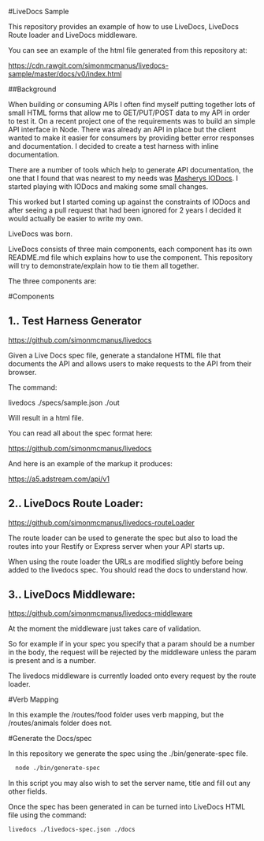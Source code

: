#LiveDocs Sample

This repository provides an example of how to use LiveDocs, LiveDocs Route loader and LiveDocs middleware.

You can see an example of the html file generated from this repository at: 

https://cdn.rawgit.com/simonmcmanus/livedocs-sample/master/docs/v0/index.html


##Background

When building or consuming APIs I often find myself putting together lots of small HTML forms that allow me to GET/PUT/POST data to my API in order to test it.
On  a recent project one of the requirements was to build an simple API interface in Node. There was already an API in place but the client wanted to make it easier for consumers by providing better error responses and documentation. I decided to create a test harness with inline documentation.

There are a number of tools which help to generate API documentation, the one that I found that was nearest to my needs was [Masherys IODocs](http://www.mashery.com/product/io-docs). I started playing with IODocs and making some small changes.


This worked but I started coming up against the constraints of IODocs and after seeing a pull request that had been ignored for 2 years I decided it would actually be easier to write my own.

LiveDocs was born.

LiveDocs consists of three main components, each component has its own README.md file which explains how to use the component. This repository will try to demonstrate/explain how to tie them all together.

The three components are:

#Components

## 1.. Test Harness Generator

https://github.com/simonmcmanus/livedocs

Given a Live Docs spec file, generate a standalone HTML file that documents the API and allows users to make requests to the API from their browser.

The command:

  livedocs ./specs/sample.json ./out

Will result in a html file.

You can read all about the spec format here:

https://github.com/simonmcmanus/livedocs

And here is an example of the markup it produces:

https://a5.adstream.com/api/v1



## 2.. LiveDocs Route Loader:

https://github.com/simonmcmanus/livedocs-routeLoader

The route loader can be used to generate the spec but also to load the routes into your Restify or Express server when your API starts up.


When using the route loader the URLs are modified slightly before being added to the livedocs spec. You should read the docs to understand how.



## 3.. LiveDocs Middleware:

https://github.com/simonmcmanus/livedocs-middleware

At the moment the middleware just takes care of validation.

So for example if in your spec you specify that a param should be a number in the body, the request will be rejected by the middleware unless the param is present and is a number.

The livedocs middleware is currently loaded onto every request by the route loader.


#Verb Mapping

In this example the /routes/food folder uses verb mapping, but the /routes/animals folder does not.




#Generate the Docs/spec

In this repository we generate the spec using the ./bin/generate-spec file.

```bash
  node ./bin/generate-spec
```
In this script you may also wish to set the server name, title and fill out any other fields.

Once the spec has been generated in can be turned into LiveDocs HTML file using the command:

```bash
livedocs ./livedocs-spec.json ./docs
```


